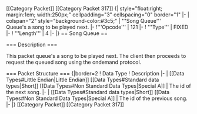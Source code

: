 \[\[Category Packet\]\] \[\[Category Packet 317\]\] {\|
style="float:right; margin:1em; width:250px;" cellpadding="3"
cellspacing="0" border="1" \|- \| colspan="2"
style="background-color:\#3c5;" \| '''Song Queue'''<br/>Queue's a song
to be played next. \|- !'''Opcode''' \| 121 \|- ! '''Type''' \| FIXED
\|- ! '''Length''' \| 4 \|- \|} == Song Queue ==

=== Description ===

This packet queue's a song to be played next. The client then proceeds
to request the queued song using the ondemand protocol.

=== Packet Structure === {\|border=2 ! Data Type ! Description \|- \|
\[\[Data Types\#Little Endian\|Little Endian\]\] \[\[Data
Types\#Standard data types\|Short\]\] \[\[Data Types\#Non Standard Data
Types\|Special A\]\] \| The id of the next song. \|- \| \[\[Data
Types\#Standard data types\|Short\]\] \[\[Data Types\#Non Standard Data
Types\|Special A\]\] \| The id of the previous song. \|- \|}
\[\[Category Packet\]\] \[\[Category Packet 317\]\]
